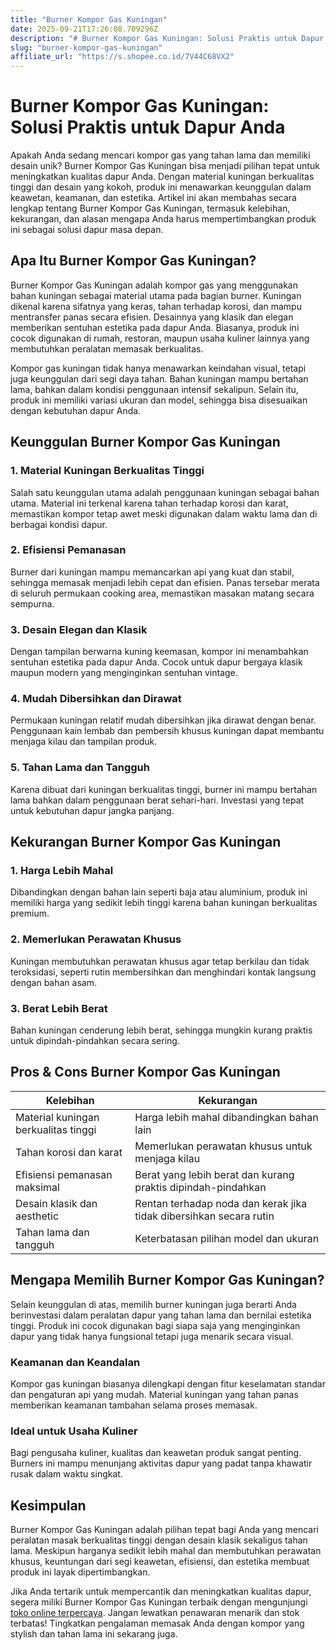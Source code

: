```yaml
---
title: "Burner Kompor Gas Kuningan"
date: 2025-09-21T17:26:08.709296Z
description: "# Burner Kompor Gas Kuningan: Solusi Praktis untuk Dapur Anda..."
slug: "burner-kompor-gas-kuningan"
affiliate_url: "https://s.shopee.co.id/7V44C68VX2"
---
```

# Burner Kompor Gas Kuningan: Solusi Praktis untuk Dapur Anda

Apakah Anda sedang mencari kompor gas yang tahan lama dan memiliki desain unik? Burner Kompor Gas Kuningan bisa menjadi pilihan tepat untuk meningkatkan kualitas dapur Anda. Dengan material kuningan berkualitas tinggi dan desain yang kokoh, produk ini menawarkan keunggulan dalam keawetan, keamanan, dan estetika. Artikel ini akan membahas secara lengkap tentang Burner Kompor Gas Kuningan, termasuk kelebihan, kekurangan, dan alasan mengapa Anda harus mempertimbangkan produk ini sebagai solusi dapur masa depan.

## Apa Itu Burner Kompor Gas Kuningan?

Burner Kompor Gas Kuningan adalah kompor gas yang menggunakan bahan kuningan sebagai material utama pada bagian burner. Kuningan dikenal karena sifatnya yang keras, tahan terhadap korosi, dan mampu mentransfer panas secara efisien. Desainnya yang klasik dan elegan memberikan sentuhan estetika pada dapur Anda. Biasanya, produk ini cocok digunakan di rumah, restoran, maupun usaha kuliner lainnya yang membutuhkan peralatan memasak berkualitas.

Kompor gas kuningan tidak hanya menawarkan keindahan visual, tetapi juga keunggulan dari segi daya tahan. Bahan kuningan mampu bertahan lama, bahkan dalam kondisi penggunaan intensif sekalipun. Selain itu, produk ini memiliki variasi ukuran dan model, sehingga bisa disesuaikan dengan kebutuhan dapur Anda.

## Keunggulan Burner Kompor Gas Kuningan

### 1. Material Kuningan Berkualitas Tinggi

Salah satu keunggulan utama adalah penggunaan kuningan sebagai bahan utama. Material ini terkenal karena tahan terhadap korosi dan karat, memastikan kompor tetap awet meski digunakan dalam waktu lama dan di berbagai kondisi dapur.

### 2. Efisiensi Pemanasan

Burner dari kuningan mampu memancarkan api yang kuat dan stabil, sehingga memasak menjadi lebih cepat dan efisien. Panas tersebar merata di seluruh permukaan cooking area, memastikan masakan matang secara sempurna.

### 3. Desain Elegan dan Klasik

Dengan tampilan berwarna kuning keemasan, kompor ini menambahkan sentuhan estetika pada dapur Anda. Cocok untuk dapur bergaya klasik maupun modern yang menginginkan sentuhan vintage.

### 4. Mudah Dibersihkan dan Dirawat

Permukaan kuningan relatif mudah dibersihkan jika dirawat dengan benar. Penggunaan kain lembab dan pembersih khusus kuningan dapat membantu menjaga kilau dan tampilan produk.

### 5. Tahan Lama dan Tangguh

Karena dibuat dari kuningan berkualitas tinggi, burner ini mampu bertahan lama bahkan dalam penggunaan berat sehari-hari. Investasi yang tepat untuk kebutuhan dapur jangka panjang.

## Kekurangan Burner Kompor Gas Kuningan

### 1. Harga Lebih Mahal

Dibandingkan dengan bahan lain seperti baja atau aluminium, produk ini memiliki harga yang sedikit lebih tinggi karena bahan kuningan berkualitas premium.

### 2. Memerlukan Perawatan Khusus

Kuningan membutuhkan perawatan khusus agar tetap berkilau dan tidak teroksidasi, seperti rutin membersihkan dan menghindari kontak langsung dengan bahan asam.

### 3. Berat Lebih Berat

Bahan kuningan cenderung lebih berat, sehingga mungkin kurang praktis untuk dipindah-pindahkan secara sering.

## Pros & Cons Burner Kompor Gas Kuningan

| Kelebihan | Kekurangan |
|------------------------------|------------------------------|
| Material kuningan berkualitas tinggi | Harga lebih mahal dibandingkan bahan lain |
| Tahan korosi dan karat | Memerlukan perawatan khusus untuk menjaga kilau |
| Efisiensi pemanasan maksimal | Berat yang lebih berat dan kurang praktis dipindah-pindahkan |
| Desain klasik dan aesthetic | Rentan terhadap noda dan kerak jika tidak dibersihkan secara rutin |
| Tahan lama dan tangguh | Keterbatasan pilihan model dan ukuran |

## Mengapa Memilih Burner Kompor Gas Kuningan?

Selain keunggulan di atas, memilih burner kuningan juga berarti Anda berinvestasi dalam peralatan dapur yang tahan lama dan bernilai estetika tinggi. Produk ini cocok digunakan bagi siapa saja yang menginginkan dapur yang tidak hanya fungsional tetapi juga menarik secara visual.

### Keamanan dan Keandalan

Kompor gas kuningan biasanya dilengkapi dengan fitur keselamatan standar dan pengaturan api yang mudah. Material kuningan yang tahan panas memberikan keamanan tambahan selama proses memasak.

### Ideal untuk Usaha Kuliner

Bagi pengusaha kuliner, kualitas dan keawetan produk sangat penting. Burners ini mampu menunjang aktivitas dapur yang padat tanpa khawatir rusak dalam waktu singkat.

## Kesimpulan

Burner Kompor Gas Kuningan adalah pilihan tepat bagi Anda yang mencari peralatan masak berkualitas tinggi dengan desain klasik sekaligus tahan lama. Meskipun harganya sedikit lebih mahal dan membutuhkan perawatan khusus, keuntungan dari segi keawetan, efisiensi, dan estetika membuat produk ini layak dipertimbangkan.

Jika Anda tertarik untuk mempercantik dan meningkatkan kualitas dapur, segera miliki Burner Kompor Gas Kuningan terbaik dengan mengunjungi [toko online terpercaya](https://s.shopee.co.id/7V44C68VX2). Jangan lewatkan penawaran menarik dan stok terbatas! Tingkatkan pengalaman memasak Anda dengan kompor yang stylish dan tahan lama ini sekarang juga.